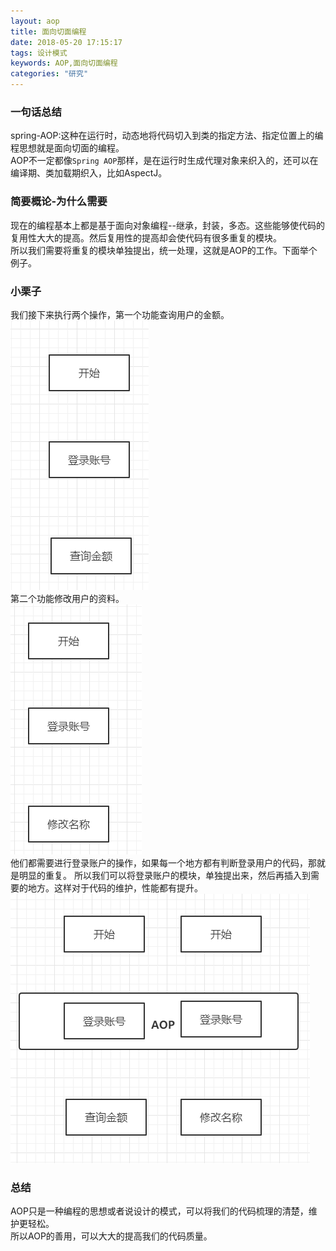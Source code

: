 ```yaml
---
layout: aop
title: 面向切面编程
date: 2018-05-20 17:15:17
tags: 设计模式
keywords: AOP,面向切面编程
categories: "研究"
---
```

### 一句话总结
spring-AOP:这种在运行时，动态地将代码切入到类的指定方法、指定位置上的编程思想就是面向切面的编程。  
AOP不一定都像`Spring AOP`那样，是在运行时生成代理对象来织入的，还可以在编译期、类加载期织入，比如AspectJ。  
<!--more-->
### 简要概论-为什么需要
现在的编程基本上都是基于面向对象编程--继承，封装，多态。这些能够使代码的复用性大大的提高。然后复用性的提高却会使代码有很多重复的模块。  
所以我们需要将重复的模块单独提出，统一处理，这就是AOP的工作。下面举个例子。
### 小栗子
我们接下来执行两个操作，第一个功能查询用户的金额。  
![](https://github.com/yuhongjing/img-folder/raw/master/img/aop/aop1.png)  
第二个功能修改用户的资料。  
![](https://github.com/yuhongjing/img-folder/raw/master/img/aop/aop2.png)  
他们都需要进行登录账户的操作，如果每一个地方都有判断登录用户的代码，那就是明显的重复。
所以我们可以将登录账户的模块，单独提出来，然后再插入到需要的地方。这样对于代码的维护，性能都有提升。  
![](https://github.com/yuhongjing/img-folder/raw/master/img/aop/aop3.png)  
### 总结
AOP只是一种编程的思想或者说设计的模式，可以将我们的代码梳理的清楚，维护更轻松。  
所以AOP的善用，可以大大的提高我们的代码质量。